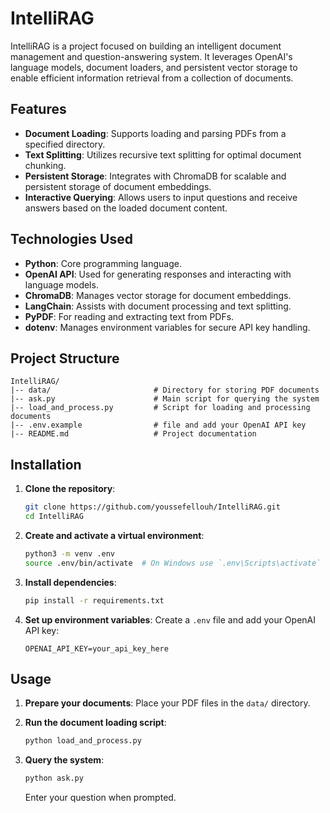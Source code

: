 # IntelliRAG

IntelliRAG is a project focused on building an intelligent document management and question-answering system. It leverages OpenAI's language models, document loaders, and persistent vector storage to enable efficient information retrieval from a collection of documents.

## Features

- **Document Loading**: Supports loading and parsing PDFs from a specified directory.
- **Text Splitting**: Utilizes recursive text splitting for optimal document chunking.
- **Persistent Storage**: Integrates with ChromaDB for scalable and persistent storage of document embeddings.
- **Interactive Querying**: Allows users to input questions and receive answers based on the loaded document content.

## Technologies Used

- **Python**: Core programming language.
- **OpenAI API**: Used for generating responses and interacting with language models.
- **ChromaDB**: Manages vector storage for document embeddings.
- **LangChain**: Assists with document processing and text splitting.
- **PyPDF**: For reading and extracting text from PDFs.
- **dotenv**: Manages environment variables for secure API key handling.

## Project Structure

```
IntelliRAG/
|-- data/                       # Directory for storing PDF documents
|-- ask.py                      # Main script for querying the system
|-- load_and_process.py         # Script for loading and processing documents
|-- .env.example                # file and add your OpenAI API key
|-- README.md                   # Project documentation
```

## Installation

1. **Clone the repository**:
   ```bash
   git clone https://github.com/youssefellouh/IntelliRAG.git
   cd IntelliRAG
   ```

2. **Create and activate a virtual environment**:
   ```bash
   python3 -m venv .env
   source .env/bin/activate  # On Windows use `.env\Scripts\activate`
   ```

3. **Install dependencies**:
   ```bash
   pip install -r requirements.txt
   ```

4. **Set up environment variables**:
   Create a `.env` file and add your OpenAI API key:
   ```
   OPENAI_API_KEY=your_api_key_here
   ```

## Usage

1. **Prepare your documents**: Place your PDF files in the `data/` directory.

2. **Run the document loading script**:
   ```bash
   python load_and_process.py
   ```

3. **Query the system**:
   ```bash
   python ask.py
   ```
   Enter your question when prompted.

